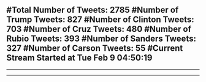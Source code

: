 #Total Number of Tweets: 2785 
#Number of Trump Tweets: 827
#Number of Clinton Tweets: 703
#Number of Cruz Tweets: 480
#Number of Rubio Tweets: 393
#Number of Sanders Tweets: 327
#Number of Carson Tweets: 55
#Current Stream Started at Tue Feb  9 04:50:19
---
---
---
